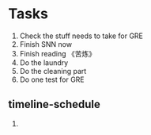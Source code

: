 # Tasks
1. Check the stuff needs to take for GRE
2. Finish SNN now
3. Finish reading 《苦炼》
4. Do the laundry
5. Do the cleaning part
6. Do one test for GRE

## timeline-schedule
1. 